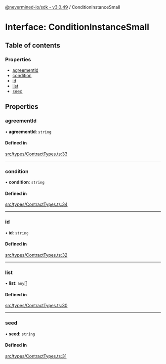 [@nevermined-io/sdk - v3.0.49](../code-reference.md) / ConditionInstanceSmall

# Interface: ConditionInstanceSmall

## Table of contents

### Properties

- [agreementId](ConditionInstanceSmall.md#agreementid)
- [condition](ConditionInstanceSmall.md#condition)
- [id](ConditionInstanceSmall.md#id)
- [list](ConditionInstanceSmall.md#list)
- [seed](ConditionInstanceSmall.md#seed)

## Properties

### agreementId

• **agreementId**: `string`

#### Defined in

[src/types/ContractTypes.ts:33](https://github.com/nevermined-io/sdk-js/blob/8180ee1d53a2c732dcde9fa47eb88586f44827dd/src/types/ContractTypes.ts#L33)

---

### condition

• **condition**: `string`

#### Defined in

[src/types/ContractTypes.ts:34](https://github.com/nevermined-io/sdk-js/blob/8180ee1d53a2c732dcde9fa47eb88586f44827dd/src/types/ContractTypes.ts#L34)

---

### id

• **id**: `string`

#### Defined in

[src/types/ContractTypes.ts:32](https://github.com/nevermined-io/sdk-js/blob/8180ee1d53a2c732dcde9fa47eb88586f44827dd/src/types/ContractTypes.ts#L32)

---

### list

• **list**: `any`[]

#### Defined in

[src/types/ContractTypes.ts:30](https://github.com/nevermined-io/sdk-js/blob/8180ee1d53a2c732dcde9fa47eb88586f44827dd/src/types/ContractTypes.ts#L30)

---

### seed

• **seed**: `string`

#### Defined in

[src/types/ContractTypes.ts:31](https://github.com/nevermined-io/sdk-js/blob/8180ee1d53a2c732dcde9fa47eb88586f44827dd/src/types/ContractTypes.ts#L31)
